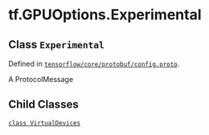 <div itemscope itemtype="http://developers.google.com/ReferenceObject">
<meta itemprop="name" content="tf.GPUOptions.Experimental" />
<meta itemprop="property" content="VirtualDevices"/>
</div>

# tf.GPUOptions.Experimental

## Class `Experimental`





Defined in [`tensorflow/core/protobuf/config.proto`](https://www.tensorflow.org/code/tensorflow/core/protobuf/config.proto).

A ProtocolMessage

## Child Classes
[`class VirtualDevices`](../../tf/GPUOptions/Experimental/VirtualDevices.md)

